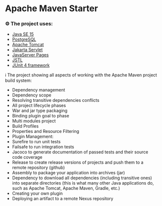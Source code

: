 # Apache Maven Starter

### ⚙️ The project uses:

- [Java SE 15](https://www.oracle.com/java/technologies/downloads/archive/)
- [PostgreSQL](https://www.postgresql.org/)
- [Apache Tomcat](https://tomcat.apache.org/)
- [Jakarta Servlet](https://jakarta.ee/specifications/servlet/)
- [JavaServer Pages](https://www.oracle.com/java/technologies/jspt.html)
- [JSTL](https://docs.oracle.com/javaee/5/tutorial/doc/bnake.html)
- [JUnit 4 framework](https://junit.org/junit4/)

ℹ️ The project showing all aspects of working with the Apache Maven project build system:

- Dependency management
- Dependency scope
- Resolving transitive dependencies conflicts
- All project lifecycle phases
- War and jar type packaging
- Binding plugin goal to phase
- Multi modules project
- Build Profiles
- Properties and Resource Filtering
- Plugin Management:
- Surefire to run unit tests
- Failsafe to run integration tests
- Jacoco to generate documentation of passed tests and their source code coverage
- Release to create release versions of projects and push them to a remote repository (github)
- Assembly to package your application into archives (jar)
- Dependency to download all dependencies (including transitive ones) into separate directories (this is what many other Java applications do, such as Apache Tomcat, Apache Maven, Gradle, etc.)
- Creating your own plugin
- Deploying an artifact to a remote Nexus repository